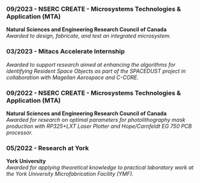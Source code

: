 ### 09/2023  - NSERC CREATE - Microsystems Technologies & Application (MTA) 
**Natural Sciences and Engineering Research Council of Canada**  
*Awarded to design, fabricate, and test an integrated microsystem.*  


### 03/2023  - Mitacs Accelerate Internship 
*Awarded to support research aimed at enhancing the algorithms for identifying Resident Space Objects as part of the SPACEDUST project in collaboration with Magellan Aerospace and C-CORE.*  


### 09/2022  - NSERC CREATE - Microsystems Technologies & Application (MTA)
**Natural Sciences and Engineering Research Council of Canada**  
*Awarded for research on optimal parameters for photolithography mask production with RP325+LXT Laser Plotter and Hope/Carnfeldt EG 750 PCB processor.*  


### 05/2022  - Research at York
**York University**  
*Awarded for applying theoretical knowledge to practical laboratory work at the York University Microfabrication Facility (YMF).*  

